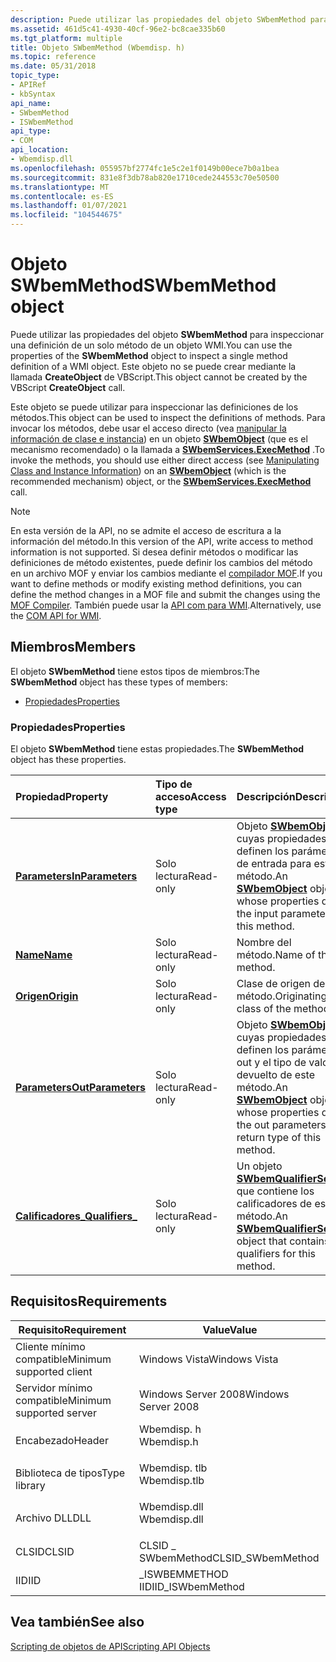 ```yaml
---
description: Puede utilizar las propiedades del objeto SWbemMethod para inspeccionar una definición de un solo método de un objeto WMI. Este objeto no se puede crear mediante la llamada CreateObject de VBScript.
ms.assetid: 461d5c41-4930-40cf-96e2-bc8cae335b60
ms.tgt_platform: multiple
title: Objeto SWbemMethod (Wbemdisp. h)
ms.topic: reference
ms.date: 05/31/2018
topic_type:
- APIRef
- kbSyntax
api_name:
- SWbemMethod
- ISWbemMethod
api_type:
- COM
api_location:
- Wbemdisp.dll
ms.openlocfilehash: 055957bf2774fc1e5c2e1f0149b00ece7b0a1bea
ms.sourcegitcommit: 831e8f3db78ab820e1710cede244553c70e50500
ms.translationtype: MT
ms.contentlocale: es-ES
ms.lasthandoff: 01/07/2021
ms.locfileid: "104544675"
---
```

# <a name="swbemmethod-object"></a><span data-ttu-id="42ce2-104">Objeto SWbemMethod</span><span class="sxs-lookup"><span data-stu-id="42ce2-104">SWbemMethod object</span></span>

<span data-ttu-id="42ce2-105">Puede utilizar las propiedades del objeto **SWbemMethod** para inspeccionar una definición de un solo método de un objeto WMI.</span><span class="sxs-lookup"><span data-stu-id="42ce2-105">You can use the properties of the **SWbemMethod** object to inspect a single method definition of a WMI object.</span></span> <span data-ttu-id="42ce2-106">Este objeto no se puede crear mediante la llamada **CreateObject** de VBScript.</span><span class="sxs-lookup"><span data-stu-id="42ce2-106">This object cannot be created by the VBScript **CreateObject** call.</span></span>

<span data-ttu-id="42ce2-107">Este objeto se puede utilizar para inspeccionar las definiciones de los métodos.</span><span class="sxs-lookup"><span data-stu-id="42ce2-107">This object can be used to inspect the definitions of methods.</span></span> <span data-ttu-id="42ce2-108">Para invocar los métodos, debe usar el acceso directo (vea [manipular la información de clase e instancia](manipulating-class-and-instance-information.md)) en un objeto [**SWbemObject**](swbemobject.md) (que es el mecanismo recomendado) o la llamada a [**SWbemServices.ExecMethod**](swbemservices-execmethod.md) .</span><span class="sxs-lookup"><span data-stu-id="42ce2-108">To invoke the methods, you should use either direct access (see [Manipulating Class and Instance Information](manipulating-class-and-instance-information.md)) on an [**SWbemObject**](swbemobject.md) (which is the recommended mechanism) object, or the [**SWbemServices.ExecMethod**](swbemservices-execmethod.md) call.</span></span>

> [!Note]  
> <span data-ttu-id="42ce2-109">En esta versión de la API, no se admite el acceso de escritura a la información del método.</span><span class="sxs-lookup"><span data-stu-id="42ce2-109">In this version of the API, write access to method information is not supported.</span></span> <span data-ttu-id="42ce2-110">Si desea definir métodos o modificar las definiciones de método existentes, puede definir los cambios del método en un archivo MOF y enviar los cambios mediante el [compilador MOF](compiling-mof-files.md).</span><span class="sxs-lookup"><span data-stu-id="42ce2-110">If you want to define methods or modify existing method definitions, you can define the method changes in a MOF file and submit the changes using the [MOF Compiler](compiling-mof-files.md).</span></span> <span data-ttu-id="42ce2-111">También puede usar la [API com para WMI](com-api-for-wmi.md).</span><span class="sxs-lookup"><span data-stu-id="42ce2-111">Alternatively, use the [COM API for WMI](com-api-for-wmi.md).</span></span>

 

## <a name="members"></a><span data-ttu-id="42ce2-112">Miembros</span><span class="sxs-lookup"><span data-stu-id="42ce2-112">Members</span></span>

<span data-ttu-id="42ce2-113">El objeto **SWbemMethod** tiene estos tipos de miembros:</span><span class="sxs-lookup"><span data-stu-id="42ce2-113">The **SWbemMethod** object has these types of members:</span></span>

-   [<span data-ttu-id="42ce2-114">Propiedades</span><span class="sxs-lookup"><span data-stu-id="42ce2-114">Properties</span></span>](#properties)

### <a name="properties"></a><span data-ttu-id="42ce2-115">Propiedades</span><span class="sxs-lookup"><span data-stu-id="42ce2-115">Properties</span></span>

<span data-ttu-id="42ce2-116">El objeto **SWbemMethod** tiene estas propiedades.</span><span class="sxs-lookup"><span data-stu-id="42ce2-116">The **SWbemMethod** object has these properties.</span></span>



| <span data-ttu-id="42ce2-117">Propiedad</span><span class="sxs-lookup"><span data-stu-id="42ce2-117">Property</span></span>                                                      | <span data-ttu-id="42ce2-118">Tipo de acceso</span><span class="sxs-lookup"><span data-stu-id="42ce2-118">Access type</span></span>          | <span data-ttu-id="42ce2-119">Descripción</span><span class="sxs-lookup"><span data-stu-id="42ce2-119">Description</span></span>                                                                                                                        |
|:--------------------------------------------------------------|:---------------------|:-----------------------------------------------------------------------------------------------------------------------------------|
| [<span data-ttu-id="42ce2-120">**Parameters**</span><span class="sxs-lookup"><span data-stu-id="42ce2-120">**InParameters**</span></span>](swbemmethod-inparameters.md)<br/>   | <span data-ttu-id="42ce2-121">Solo lectura</span><span class="sxs-lookup"><span data-stu-id="42ce2-121">Read-only</span></span><br/> | <span data-ttu-id="42ce2-122">Objeto [**SWbemObject**](swbemobject.md) cuyas propiedades definen los parámetros de entrada para este método.</span><span class="sxs-lookup"><span data-stu-id="42ce2-122">An [**SWbemObject**](swbemobject.md) object whose properties define the input parameters for this method.</span></span><br/>              |
| [<span data-ttu-id="42ce2-123">**Name**</span><span class="sxs-lookup"><span data-stu-id="42ce2-123">**Name**</span></span>](swbemmethod-name.md)<br/>                   | <span data-ttu-id="42ce2-124">Solo lectura</span><span class="sxs-lookup"><span data-stu-id="42ce2-124">Read-only</span></span><br/> | <span data-ttu-id="42ce2-125">Nombre del método.</span><span class="sxs-lookup"><span data-stu-id="42ce2-125">Name of the method.</span></span><br/>                                                                                                     |
| [<span data-ttu-id="42ce2-126">**Origen**</span><span class="sxs-lookup"><span data-stu-id="42ce2-126">**Origin**</span></span>](swbemmethod-origin.md)<br/>               | <span data-ttu-id="42ce2-127">Solo lectura</span><span class="sxs-lookup"><span data-stu-id="42ce2-127">Read-only</span></span><br/> | <span data-ttu-id="42ce2-128">Clase de origen del método.</span><span class="sxs-lookup"><span data-stu-id="42ce2-128">Originating class of the method.</span></span><br/>                                                                                        |
| [<span data-ttu-id="42ce2-129">**Parameters**</span><span class="sxs-lookup"><span data-stu-id="42ce2-129">**OutParameters**</span></span>](swbemmethod-outparameters.md)<br/> | <span data-ttu-id="42ce2-130">Solo lectura</span><span class="sxs-lookup"><span data-stu-id="42ce2-130">Read-only</span></span><br/> | <span data-ttu-id="42ce2-131">Objeto [**SWbemObject**](swbemobject.md) cuyas propiedades definen los parámetros out y el tipo de valor devuelto de este método.</span><span class="sxs-lookup"><span data-stu-id="42ce2-131">An [**SWbemObject**](swbemobject.md) object whose properties define the out parameters and return type of this method.</span></span><br/> |
| [<span data-ttu-id="42ce2-132">**Calificadores\_**</span><span class="sxs-lookup"><span data-stu-id="42ce2-132">**Qualifiers\_**</span></span>](swbemmethod-qualifiers-.md)<br/>    | <span data-ttu-id="42ce2-133">Solo lectura</span><span class="sxs-lookup"><span data-stu-id="42ce2-133">Read-only</span></span><br/> | <span data-ttu-id="42ce2-134">Un objeto [**SWbemQualifierSet**](swbemqualifierset.md) que contiene los calificadores de este método.</span><span class="sxs-lookup"><span data-stu-id="42ce2-134">An [**SWbemQualifierSet**](swbemqualifierset.md) object that contains the qualifiers for this method.</span></span><br/>                  |



 

## <a name="requirements"></a><span data-ttu-id="42ce2-135">Requisitos</span><span class="sxs-lookup"><span data-stu-id="42ce2-135">Requirements</span></span>



| <span data-ttu-id="42ce2-136">Requisito</span><span class="sxs-lookup"><span data-stu-id="42ce2-136">Requirement</span></span> | <span data-ttu-id="42ce2-137">Value</span><span class="sxs-lookup"><span data-stu-id="42ce2-137">Value</span></span> |
|-------------------------------------|-----------------------------------------------------------------------------------------|
| <span data-ttu-id="42ce2-138">Cliente mínimo compatible</span><span class="sxs-lookup"><span data-stu-id="42ce2-138">Minimum supported client</span></span><br/> | <span data-ttu-id="42ce2-139">Windows Vista</span><span class="sxs-lookup"><span data-stu-id="42ce2-139">Windows Vista</span></span><br/>                                                                |
| <span data-ttu-id="42ce2-140">Servidor mínimo compatible</span><span class="sxs-lookup"><span data-stu-id="42ce2-140">Minimum supported server</span></span><br/> | <span data-ttu-id="42ce2-141">Windows Server 2008</span><span class="sxs-lookup"><span data-stu-id="42ce2-141">Windows Server 2008</span></span><br/>                                                          |
| <span data-ttu-id="42ce2-142">Encabezado</span><span class="sxs-lookup"><span data-stu-id="42ce2-142">Header</span></span><br/>                   | <dl> <span data-ttu-id="42ce2-143"><dt>Wbemdisp. h</dt></span><span class="sxs-lookup"><span data-stu-id="42ce2-143"><dt>Wbemdisp.h</dt></span></span> </dl>   |
| <span data-ttu-id="42ce2-144">Biblioteca de tipos</span><span class="sxs-lookup"><span data-stu-id="42ce2-144">Type library</span></span><br/>             | <dl> <span data-ttu-id="42ce2-145"><dt>Wbemdisp. tlb</dt></span><span class="sxs-lookup"><span data-stu-id="42ce2-145"><dt>Wbemdisp.tlb</dt></span></span> </dl> |
| <span data-ttu-id="42ce2-146">Archivo DLL</span><span class="sxs-lookup"><span data-stu-id="42ce2-146">DLL</span></span><br/>                      | <dl> <span data-ttu-id="42ce2-147"><dt>Wbemdisp.dll</dt></span><span class="sxs-lookup"><span data-stu-id="42ce2-147"><dt>Wbemdisp.dll</dt></span></span> </dl> |
| <span data-ttu-id="42ce2-148">CLSID</span><span class="sxs-lookup"><span data-stu-id="42ce2-148">CLSID</span></span><br/>                    | <span data-ttu-id="42ce2-149">CLSID \_ SWbemMethod</span><span class="sxs-lookup"><span data-stu-id="42ce2-149">CLSID\_SWbemMethod</span></span><br/>                                                           |
| <span data-ttu-id="42ce2-150">IID</span><span class="sxs-lookup"><span data-stu-id="42ce2-150">IID</span></span><br/>                      | <span data-ttu-id="42ce2-151">\_ISWBEMMETHOD IID</span><span class="sxs-lookup"><span data-stu-id="42ce2-151">IID\_ISWbemMethod</span></span><br/>                                                            |



## <a name="see-also"></a><span data-ttu-id="42ce2-152">Vea también</span><span class="sxs-lookup"><span data-stu-id="42ce2-152">See also</span></span>

<dl> <dt>

[<span data-ttu-id="42ce2-153">Scripting de objetos de API</span><span class="sxs-lookup"><span data-stu-id="42ce2-153">Scripting API Objects</span></span>](scripting-api-objects.md)
</dt> </dl>

 

 




